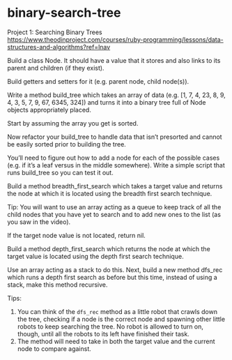 # binary-search-tree
Project 1: Searching Binary Trees https://www.theodinproject.com/courses/ruby-programming/lessons/data-structures-and-algorithms?ref=lnav

Build a class Node. It should have a value that it stores and also links to its parent and children (if they exist).

Build getters and setters for it (e.g. parent node, child node(s)).

Write a method build_tree which takes an array of data (e.g. [1, 7, 4, 23, 8, 9, 4, 3, 5, 7, 9, 67, 6345, 324]) and turns it into a binary tree full of Node objects appropriately placed.

Start by assuming the array you get is sorted.

Now refactor your build_tree to handle data that isn’t presorted and cannot be easily sorted prior to building the tree.

You’ll need to figure out how to add a node for each of the possible cases (e.g. if it’s a leaf versus in the middle somewhere).
Write a simple script that runs build_tree so you can test it out.

Build a method breadth_first_search which takes a target value and returns the node at which it is located using the breadth first search technique. 

Tip: You will want to use an array acting as a queue to keep track of all the child nodes that you have yet to search and to add new ones to the list (as you saw in the video).

If the target node value is not located, return nil.

Build a method depth_first_search which returns the node at which the target value is located using the depth first search technique.

Use an array acting as a stack to do this.
Next, build a new method dfs_rec which runs a depth first search as before but this time, instead of using a stack, make this method recursive.

Tips:
1. You can think of the `dfs_rec` method as a little robot that crawls down the tree, checking if a node is the correct node and spawning other little robots to keep searching the tree.  No robot is allowed to turn on, though, until all the robots to its left have finished their task.
2. The method will need to take in both the target value and the current node to compare against.

